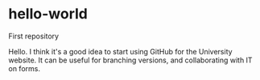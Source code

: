 # hello-world
First repository

Hello. I think it's a good idea to start using GitHub for the University website. It can be useful for branching versions, and collaborating with IT on forms.
